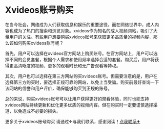 # Xvideos账号购买

在当今社会，网络成为人们获取信息和娱乐的重要途径。而在网络世界中，成人内容也成为了热门的搜索和浏览对象。xvideos作为知名的成人视频网站，吸引了大量用户的关注。有些用户想要购买xvideos账号来获取更多高质量的视频内容，那么该如何购买xvideos账号呢？

首先，用户可以选择在xvideos官方网站上购买账号。在官方网站上，用户可以选择不同的会员套餐，根据个人需求和使用频率选择合适的套餐。购买后，用户将获得更高清晰度的视频、更多的观看时长和无广告观看等特权。

其次，用户也可以选择在第三方网站购买xvideos账号。但需要注意的是，用户在选择第三方购买时，要选择正规可靠的网站，以免上当受骗。购买前最好查询一下该网站的信誉和用户评价，确保能够购买到正规的账号。

总的来说，购买xvideos账号可以让用户获得更好的观看体验，同时也能支持xvideos网站持续更新和优化更多优质的视频内容。但在购买时一定要谨慎选择渠道，以免造成不必要的损失。

更多关于xvideos账号购买 请通过✈与我们联系，感谢阅读！[点我联系✈](https://home.G208.com)